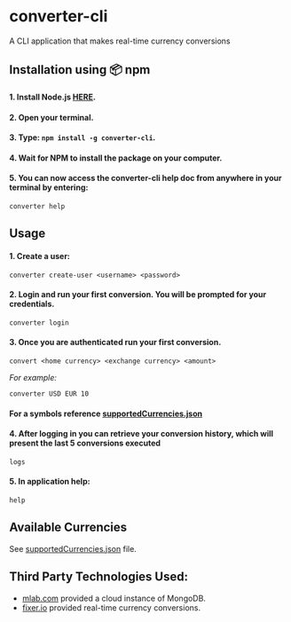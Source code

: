 # converter-cli

A CLI application that makes real-time currency conversions

## Installation using :package: npm

#### 1. Install Node.js [HERE](https://nodejs.org/en/download/).
#### 2. Open your terminal.
#### 3. Type: `npm install -g converter-cli`.
#### 4. Wait for NPM to install the package on your computer.
#### 5. You can now access the converter-cli help doc from anywhere in your terminal by entering:

```
converter help
```

## Usage

#### 1. Create a user:

```
converter create-user <username> <password>
```
#### 2. Login and run your first conversion. You will be prompted for your credentials.  

```
converter login
```
#### 3. Once you are authenticated run your first conversion.

```
convert <home currency> <exchange currency> <amount>
```
*For example:*
```
converter USD EUR 10
```

#### For a symbols reference [supportedCurrencies.json](https://github.com/mxpaspa/converter-cli-refactored/blob/master/utils/supportedCurrencies.json)

#### 4. After logging in you can retrieve your conversion history, which will present the last 5 conversions executed
```
logs
```
#### 5. In application help:
```
help
```


## Available Currencies

See [supportedCurrencies.json](https://github.com/mxpaspa/converter-cli-refactored/blob/master/utils/supportedCurrencies.json) file.

## Third Party Technologies Used:

- [mlab.com](https://mlab.com/welcome/) provided a cloud instance of MongoDB.
- [fixer.io](http://fixer.io/) provided real-time currency conversions.
